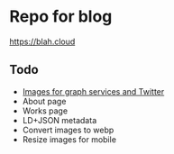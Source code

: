 # Repo for blog

<https://blah.cloud>

## Todo

* [Images for graph services and Twitter](https://www.jannikarndt.de/blog/2021/05/generating_open_graph_images/)
* About page
* Works page
* LD+JSON metadata
* Convert images to webp
* Resize images for mobile

